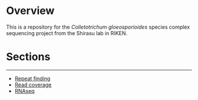 # Overview
This is a repository for the *Colletotrichum gloeosporioides* species complex sequencing project from the Shirasu lab in RIKEN.

# Sections
---

* [Repeat finding](docs/Repeatfinding.md)
* [Read coverage](docs/Remapping.md)
* [RNAseq](docs/RNAseq.md)
